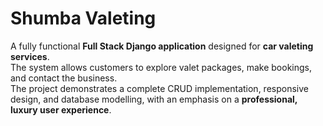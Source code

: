 # Shumba Valeting

A fully functional **Full Stack Django application** designed for **car valeting services**.  
The system allows customers to explore valet packages, make bookings, and contact the business.  
The project demonstrates a complete CRUD implementation, responsive design, and database modelling, with an emphasis on a **professional, luxury user experience**.
